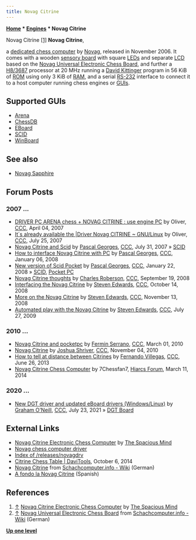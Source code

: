 ```yaml
---
title: Novag Citrine
---
```

**[Home](Home "Home") \* [Engines](Engines "Engines") \* Novag Citrine**



 [](http://www.spacious-mind.com/html/citrine.html) Novag Citrine <a id="cite-note-1" href="#cite-ref-1">[1]</a> 
**Novag Citrine**,  

a [dedicated chess computer](Dedicated_Chess_Computers "Dedicated Chess Computers") by [Novag](Novag "Novag"), released in November 2006. 
It comes with a wooden [sensory board](Sensory_Board "Sensory Board") with square [LEDs](https://en.wikipedia.org/wiki/Light-emitting_diode) and separate [LCD](https://en.wikipedia.org/wiki/Liquid-crystal_display) based on the [Novag Universal Electronic Chess Board](Novag_Universal_Electronic_Chess_Board "Novag Universal Electronic Chess Board"), 
and further a [H8/3687](H8 "H8") processor at 20 MHz running a [David Kittinger](David_Kittinger "David Kittinger") program in 56 KiB of [ROM](Memory#ROM "Memory") using only 3 KiB of [RAM](Memory#RAM "Memory"), and a serial [RS-232](https://en.wikipedia.org/wiki/RS-232) interface to connect it to a host computer running chess engines or [GUIs](GUI "GUI"). 



## Supported GUIs


* [Arena](Arena "Arena")
* [ChessDB](index.php?title=ChessDB&action=edit&redlink=1 "ChessDB (page does not exist)")
* [EBoard](index.php?title=EBoard&action=edit&redlink=1 "EBoard (page does not exist)")
* [SCID](SCID "SCID")
* [WinBoard](WinBoard "WinBoard")


## See also


* [Novag Sapphire](Novag_Sapphire "Novag Sapphire")


## Forum Posts


### 2007 ...


* [DRIVER PC ARENA chess + NOVAG CITRINE : use engine PC](http://www.talkchess.com/forum/viewtopic.php?t=12854) by Oliver, [CCC](CCC "CCC"), April 04, 2007
* [It´s already available the |Driver Novag CITRINE ~ GNU/Linux](http://www.talkchess.com/forum/viewtopic.php?t=15340) by Oliver, [CCC](CCC "CCC"), July 25, 2007
* [Novag Citrine and Scid](http://www.talkchess.com/forum/viewtopic.php?t=15470) by [Pascal Georges](Pascal_Georges "Pascal Georges"), [CCC](CCC "CCC"), July 31, 2007 » [SCID](SCID "SCID")
* [How to interface Novag Citrine with PC](http://www.talkchess.com/forum/viewtopic.php?t=18781) by [Pascal Georges](Pascal_Georges "Pascal Georges"), [CCC](CCC "CCC"), January 06, 2008
* [New version of Scid Pocket](http://www.talkchess.com/forum/viewtopic.php?t=19129) by [Pascal Georges](Pascal_Georges "Pascal Georges"), [CCC](CCC "CCC"), January 22, 2008 » [SCID](SCID "SCID"), [Pocket PC](index.php?title=Pocket_PC&action=edit&redlink=1 "Pocket PC (page does not exist)")
* [Novag Citrine thoughts](http://www.talkchess.com/forum/viewtopic.php?t=23844) by [Charles Roberson](Charles_Roberson "Charles Roberson"), [CCC](CCC "CCC"), September 19, 2008
* [Interfacing the Novag Citrine](http://www.talkchess.com/forum/viewtopic.php?t=24368) by [Steven Edwards](Steven_Edwards "Steven Edwards"), [CCC](CCC "CCC"), October 14, 2008
* [More on the Novag Citrine](http://www.talkchess.com/forum/viewtopic.php?t=24867) by [Steven Edwards](Steven_Edwards "Steven Edwards"), [CCC](CCC "CCC"), November 13, 2008
* [Automated play with the Novag Citrine](http://www.talkchess.com/forum/viewtopic.php?t=29121) by [Steven Edwards](Steven_Edwards "Steven Edwards"), [CCC](CCC "CCC"), July 27, 2009


### 2010 ...


* [Novag Citrine and pocketpc](http://www.talkchess.com/forum/viewtopic.php?t=32975) by [Fermin Serrano](Fermin_Serrano "Fermin Serrano"), [CCC](CCC "CCC"), March 01, 2010
* [Novag Citrine](http://www.talkchess.com/forum/viewtopic.php?t=36598) by [Joshua Shriver](index.php?title=Joshua_Shriver&action=edit&redlink=1 "Joshua Shriver (page does not exist)"), [CCC](CCC "CCC"), November 04, 2010
* [How to tell at distance between Citrines](http://www.talkchess.com/forum/viewtopic.php?t=48433) by [Fernando Villegas](Fernando_Villegas "Fernando Villegas"), [CCC](CCC "CCC"), June 26, 2013
* [Novag Citrine Chess Computer](http://hiarcs.net/forums/viewtopic.php?t=6646) by 7Chessfan7, [Hiarcs Forum](Computer_Chess_Forums "Computer Chess Forums"), March 11, 2014


### 2020 ...


* [New DGT driver and updated eBoard drivers (Windows/Linux)](http://www.talkchess.com/forum3/viewtopic.php?f=2&t=77783) by [Graham O'Neill](index.php?title=Graham_O%27Neill&action=edit&redlink=1 "Graham O'Neill (page does not exist)"), [CCC](CCC "CCC"), July 23, 2021 » [DGT Board](DGT_Board "DGT Board")


## External Links


* [Novag Citrine Electronic Chess Computer](http://www.spacious-mind.com/html/citrine.html) by [The Spacious Mind](The_Spacious_Mind "The Spacious Mind")
* [Novag chess computer driver](http://savannah.nongnu.org/projects/novagdrv)
* [Index of /releases/novagdrv](http://download.savannah.gnu.org/releases/novagdrv/)
* [Citrine Chess Table | DaviTools](http://www.davitools.com/citrine-chess-table/), October 6, 2014
* [Novag Citrine](https://www.schach-computer.info/wiki/index.php/Novag_Citrine) from [Schachcomputer.info - Wiki](https://www.schach-computer.info/wiki/index.php/Hauptseite_En) (German)
* [A fondo la Novag Citrine](http://www.meca-web.es/articulos/articulo_7.htm) (Spanish)


## References


1. <a id="cite-ref-1" href="#cite-note-1">↑</a> [Novag Citrine Electronic Chess Computer](http://www.spacious-mind.com/html/citrine.html) by [The Spacious Mind](The_Spacious_Mind "The Spacious Mind")
2. <a id="cite-ref-2" href="#cite-note-2">↑</a> [Novag Universal Electronic Chess Board](https://www.schach-computer.info/wiki/index.php/Novag_Universal_Electronic_Chess_Board) from [Schachcomputer.info - Wiki](https://www.schach-computer.info/wiki/index.php/Hauptseite_En) (German)

**[Up one level](Engines "Engines")**







 
